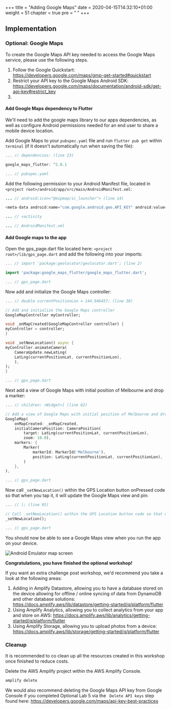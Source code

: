 +++
title = "Adding Google Maps"
date = 2020-04-15T14:32:10+01:00
weight = 51
chapter = true
pre = "<b> </b>"
+++

## Implementation

### Optional: Google Maps
To create the Google Maps API key needed to access the Google Maps service, please use the following steps.

1. Follow the Google Quickstart: https://developers.google.com/maps/gmp-get-started#quickstart
2. Restrict your API key to the Google Maps Android SDK: https://developers.google.com/maps/documentation/android-sdk/get-api-key#restrict_key 
3. 

#### Add Google Maps dependency to Flutter
We'll need to add the google maps library to our apps dependencies, as well as configure Android permissions needed for an end user to share a mobile device location.

Add Google Maps to your ```pubspec.yaml``` file and run ```flutter pub get``` within ```terminal``` (if it doesn't automatically run when saving the file):

``` dart
... // dependencies: (line 23)

google_maps_flutter: ^2.0.1

... // pubspec.yaml
```

Add the following permission to your Android Manifest file, located in ```<project root>/android/app/src/main/AndroidManifest.xml```:

``` java
... // android:icon="@mipmap/ic_launcher"> (line 14)

<meta-data android:name="com.google.android.geo.API_KEY" android:value="YOUR API KEY"/>

... // <activity

... // AndroidManifest.xml
```

#### Add Google maps to the app
Open the gps_page.dart file located here: ```<project root>/lib/gps_page.dart``` and add the following into your imports:

``` dart
... // import 'package:geolocator/geolocator.dart'; (line 2)

import 'package:google_maps_flutter/google_maps_flutter.dart';

... // gps_page.dart
```

Now add and initialize the Google Maps controller:

``` dart
... // double currentPositionLon = 144.946457; (line 38)

// Add and initialize the Google Maps controller
GoogleMapController myController;

void _onMapCreated(GoogleMapController controller) {
myController = controller;
}

void _setNewLocation() async {
myController.animateCamera(
    CameraUpdate.newLatLng(
    LatLng(currentPositionLat, currentPositionLon),
    ),
);
}

... // gps_page.dart
```

Next add a view of Google Maps with initial position of Melbourne and drop a marker:

``` dart
... // children: <Widget>[ (line 62)

// Add a view of Google Maps with initial position of Melbourne and drop a marker
GoogleMap(
    onMapCreated: _onMapCreated,
    initialCameraPosition: CameraPosition(
        target: LatLng(currentPositionLat, currentPositionLon),
        zoom: 10.0),
    markers: {
        Marker(
            markerId: MarkerId('Melbourne'),
            position: LatLng(currentPositionLat, currentPositionLon),
        )
    },
),

... // gps_page.dart
```

Now call ``` _setNewLocation() ``` within the GPS Location button onPressed code so that when you tap it, it will update the Google Maps view and pin:

``` dart
... // ); (line 95)

// Call _setNewLocation() within the GPS Location button code so that when you tap it, it will update the Google Maps view and pin
_setNewLocation();

... // gps_page.dart
```

You should now be able to see a Google Maps view when you run the app on your device.

![Android Emulator map screen](/images/gps-map.png)

**Congratulations, you have finished the optional workshop!**

If you want an extra challenge post workshop, we'd recommend you take a look at the following areas:

1. Adding in Amplify Datastore, allowing you to have a database stored on the device allowing for offline / online syncing of data from DynamoDB and other database solutions: https://docs.amplify.aws/lib/datastore/getting-started/q/platform/flutter
2. Using Amplify Analytics, allowing you to collect analytics from your app and store on AWS: https://docs.amplify.aws/lib/analytics/getting-started/q/platform/flutter
3. Using Amplify Storage, allowing you to upload photos from a device: https://docs.amplify.aws/lib/storage/getting-started/q/platform/flutter

### Cleanup
It is recommended to co clean up all the resources created in this workshop once finished to reduce costs.

Delete the AWS Amplify project within the AWS Amplify Console.
``` bash
amplify delete
```

We would also recommend deleting the Google Maps API key from Google Console if you completed Optional Lab 5 via the ``` Delete API keys``` step found here: https://developers.google.com/maps/api-key-best-practices
